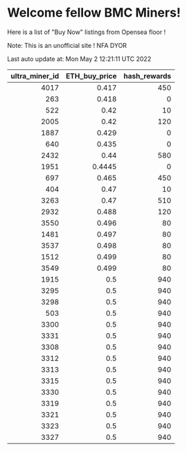 # Welcome fellow BMC Miners!
Here is a list of "Buy Now" listings from Opensea floor !

Note: This is an unofficial site ! NFA DYOR


Last auto update at: Mon May  2 12:21:11 UTC 2022


|   ultra_miner_id |   ETH_buy_price |   hash_rewards |
|-----------------:|----------------:|---------------:|
|             4017 |          0.417  |            450 |
|              263 |          0.418  |              0 |
|              522 |          0.42   |             10 |
|             2005 |          0.42   |            120 |
|             1887 |          0.429  |              0 |
|              640 |          0.435  |              0 |
|             2432 |          0.44   |            580 |
|             1951 |          0.4445 |              0 |
|              697 |          0.465  |            450 |
|              404 |          0.47   |             10 |
|             3263 |          0.47   |            510 |
|             2932 |          0.488  |            120 |
|             3550 |          0.496  |             80 |
|             1481 |          0.497  |             80 |
|             3537 |          0.498  |             80 |
|             1512 |          0.499  |             80 |
|             3549 |          0.499  |             80 |
|             1915 |          0.5    |            940 |
|             3295 |          0.5    |            940 |
|             3298 |          0.5    |            940 |
|              503 |          0.5    |            940 |
|             3300 |          0.5    |            940 |
|             3331 |          0.5    |            940 |
|             3308 |          0.5    |            940 |
|             3312 |          0.5    |            940 |
|             3313 |          0.5    |            940 |
|             3315 |          0.5    |            940 |
|             3330 |          0.5    |            940 |
|             3319 |          0.5    |            940 |
|             3321 |          0.5    |            940 |
|             3323 |          0.5    |            940 |
|             3327 |          0.5    |            940 |